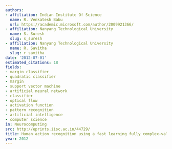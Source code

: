 ```yaml
---
authors:
- affiliation: Indian Institute Of Science
  name: R. Venkatesh Babu
  url: https://academic.microsoft.com/author/2009921366/
- affiliation: Nanyang Technological University
  name: S. Suresh
  slug: s_suresh
- affiliation: Nanyang Technological University
  name: R. Savitha
  slug: r_savitha
date: '2012-07-01'
estimated_citations: 18
fields:
- margin classifier
- quadratic classifier
- margin
- support vector machine
- artificial neural network
- classifier
- optical flow
- activation function
- pattern recognition
- artificial intelligence
- computer science
in: Neurocomputing
src: http://eprints.iisc.ac.in/44729/
title: Human action recognition using a fast learning fully complex-valued classifier
year: 2012
---
```


